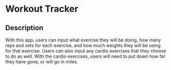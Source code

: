 # Workout Tracker

## Description
With this app, users can input what exercise they will be doing, how many reps and sets for each exercise, and how much weights they will be using for that exercise. Users can also input any cardio exercises that they choose to do as well. With the cardio exercises, users will need to put down how far they have gone, or will go in miles.